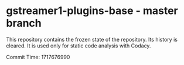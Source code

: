 # gstreamer1-plugins-base - master branch

This repository contains the frozen state of the repository.
Its history is cleared. It is used only for static code
analysis with Codacy.

Commit Time: 1717676990